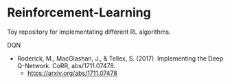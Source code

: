 # Reinforcement-Learning

Toy repository for implementating different RL algorithms. 


DQN
- Roderick, M., MacGlashan, J., & Tellex, S. (2017). Implementing the Deep Q-Network. CoRR, abs/1711.07478.
  - https://arxiv.org/abs/1711.07478 

